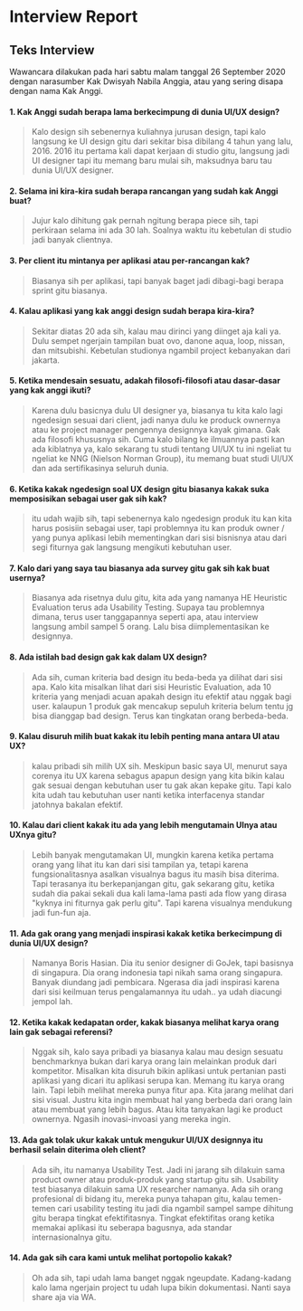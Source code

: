 # Interview Report #



## Teks Interview ##

Wawancara dilakukan pada hari sabtu malam tanggal 26 September 2020 dengan narasumber Kak Dwisyah Nabila Anggia, atau yang sering disapa dengan nama Kak Anggi.

#### 1. Kak Anggi sudah berapa lama berkecimpung di dunia UI/UX design? 

> Kalo design sih sebenernya kuliahnya jurusan design, tapi kalo langsung ke UI design gitu dari sekitar bisa dibilang 4 tahun yang lalu, 2016. 2016 itu pertama kali dapat kerjaan di studio gitu, langsung jadi UI designer tapi itu memang baru mulai sih, maksudnya baru tau dunia UI/UX designer.

#### 2. Selama ini kira-kira sudah berapa rancangan yang sudah kak Anggi buat? 

> Jujur kalo dihitung gak pernah ngitung berapa piece sih, tapi perkiraan selama ini ada 30 lah. Soalnya waktu itu kebetulan di studio jadi banyak clientnya.

#### 3. Per client itu mintanya per aplikasi atau per-rancangan kak? 

> Biasanya sih per aplikasi, tapi banyak baget jadi dibagi-bagi berapa sprint gitu biasanya.

#### 4. Kalau aplikasi yang kak anggi design sudah berapa kira-kira? 

> Sekitar diatas 20 ada sih, kalau mau dirinci yang diinget aja kali ya. Dulu sempet ngerjain tampilan buat ovo, danone aqua, loop, nissan, dan mitsubishi. Kebetulan studionya ngambil project kebanyakan dari jakarta.

#### 5. Ketika mendesain sesuatu, adakah filosofi-filosofi atau dasar-dasar yang kak anggi ikuti? 

> Karena dulu basicnya dulu UI designer ya, biasanya tu kita kalo lagi ngedesign sesuai dari client, jadi nanya dulu ke produck ownernya atau ke project manager pengennya designnya kayak gimana. Gak ada filosofi khususnya sih. Cuma kalo bilang ke ilmuannya pasti kan ada kiblatnya ya, kalo sekarang tu studi tentang UI/UX tu ini ngeliat tu ngeliat ke NNG (Nielson Norman Group), itu memang buat studi UI/UX dan ada sertifikasinya seluruh dunia.

#### 6. Ketika kakak ngedesign soal UX design gitu biasanya kakak suka memposisikan sebagai user gak sih kak? 

> itu udah wajib sih, tapi sebenernya kalo ngedesign produk itu kan kita harus posisiin sebagai user, tapi problemnya itu kan produk owner / yang punya aplikasi lebih mementingkan dari sisi bisnisnya atau dari segi fiturnya gak langsung mengikuti kebutuhan user.

#### 7. Kalo dari yang saya tau biasanya ada survey gitu gak sih kak buat usernya? 

> Biasanya ada risetnya dulu gitu, kita ada yang namanya HE Heuristic Evaluation terus ada Usability Testing. Supaya tau problemnya dimana, terus user tanggapannya seperti apa, atau interview langsung ambil sampel 5 orang. Lalu bisa diimplementasikan ke designnya.

#### 8. Ada istilah bad design gak kak dalam UX design? 

> Ada sih, cuman kriteria bad design itu beda-beda ya dilihat dari sisi apa. Kalo kita misalkan lihat dari sisi Heuristic Evaluation, ada 10 kriteria yang menjadi acuan apakah design itu efektif atau nggak bagi user. kalaupun 1 produk gak mencakup sepuluh kriteria belum tentu jg bisa dianggap bad design. Terus kan tingkatan orang berbeda-beda.

#### 9. Kalau disuruh milih buat kakak itu lebih penting mana antara UI atau UX? 

> kalau pribadi sih milih UX sih. Meskipun basic saya UI, menurut saya corenya itu UX karena sebagus apapun design yang kita bikin kalau gak sesuai dengan kebutuhan user tu gak akan kepake gitu. Tapi kalo kita udah tau kebutuhan user nanti ketika interfacenya standar jatohnya bakalan efektif.

#### 10. Kalau dari client kakak itu ada yang lebih mengutamain UInya atau UXnya gitu? 

> Lebih banyak mengutamakan UI, mungkin karena ketika pertama orang yang lihat itu kan dari sisi tampilan ya, tetapi karena fungsionalitasnya asalkan visualnya bagus itu masih bisa diterima. Tapi terasanya itu berkepanjangan gitu, gak sekarang gitu, ketika sudah dia pakai sekali dua kali lama-lama pasti ada flow yang dirasa "kyknya ini fiturnya gak perlu gitu". Tapi karena visualnya mendukung jadi fun-fun aja.

#### 11. Ada gak orang yang menjadi inspirasi kakak ketika berkecimpung di dunia UI/UX design? 

> Namanya Boris Hasian. Dia itu senior designer di GoJek, tapi basisnya di singapura. Dia orang indonesia tapi nikah sama orang singapura. Banyak diundang jadi pembicara. Ngerasa dia jadi inspirasi karena dari sisi keilmuan terus pengalamannya itu udah.. ya udah diacungi jempol lah.

#### 12. Ketika kakak kedapatan order, kakak biasanya melihat karya orang lain gak sebagai referensi? 

> Nggak sih, kalo saya pribadi ya biasanya kalau mau design sesuatu benchmarknya bukan dari karya orang lain melainkan produk dari kompetitor. Misalkan kita disuruh bikin aplikasi untuk pertanian pasti aplikasi yang dicari itu aplikasi serupa kan. Memang itu karya orang lain. Tapi lebih melihat mereka punya fitur apa. Kita jarang melihat dari sisi visual. Justru kita ingin membuat hal yang berbeda dari orang lain atau membuat yang lebih bagus. Atau kita tanyakan lagi ke product ownernya. Ngasih inovasi-invoasi yang mereka ingin.

#### 13. Ada gak tolak ukur kakak untuk mengukur UI/UX designnya itu berhasil selain diterima oleh client? 

> Ada sih, itu namanya Usability Test. Jadi ini jarang sih dilakuin sama product owner atau produk-produk yang startup gitu sih. Usability test biasanya dilakuin sama UX researcher namanya. Ada sih orang profesional di bidang itu, mereka punya tahapan gitu, kalau temen-temen cari usability testing itu jadi dia ngambil sampel sampe dihitung gitu berapa tingkat efektifitasnya. Tingkat efektifitas orang ketika memakai aplikasi itu seberapa bagusnya, ada standar internasionalnya gitu. 

#### 14. Ada gak sih cara kami untuk melihat portopolio kakak? 

> Oh ada sih, tapi udah lama banget nggak ngeupdate. Kadang-kadang kalo lama ngerjain project tu udah lupa bikin dokumentasi. Nanti saya share aja via WA.
